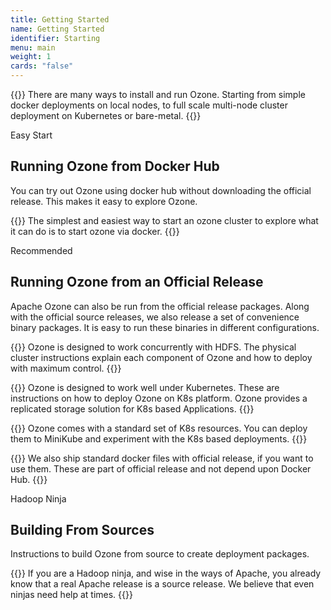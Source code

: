 ```yaml
---
title: Getting Started
name: Getting Started
identifier: Starting
menu: main
weight: 1
cards: "false"
---
```

<!---
  Licensed to the Apache Software Foundation (ASF) under one or more
  contributor license agreements.  See the NOTICE file distributed with
  this work for additional information regarding copyright ownership.
  The ASF licenses this file to You under the Apache License, Version 2.0
  (the "License"); you may not use this file except in compliance with
  the License.  You may obtain a copy of the License at

      http://www.apache.org/licenses/LICENSE-2.0

  Unless required by applicable law or agreed to in writing, software
  distributed under the License is distributed on an "AS IS" BASIS,
  WITHOUT WARRANTIES OR CONDITIONS OF ANY KIND, either express or implied.
  See the License for the specific language governing permissions and
  limitations under the License.
-->


{{<jumbotron title="Installing Ozone">}}
There are many ways to install and run Ozone. Starting from simple docker
deployments on
local nodes, to full scale multi-node cluster deployment on
Kubernetes or bare-metal.
{{</jumbotron>}}

<section class="row cardgroup">

<span class="label label-warning label-">Easy Start</span>

<h2>Running Ozone from Docker Hub</h2>

You can try out Ozone using docker hub without downloading the official release. This makes it easy to explore Ozone.

  {{<card title="Starting ozone inside a single container" link="start/StartFromDockerHub.md" link-text="Ozone In Docker" image="start/docker.png">}}
  The simplest and easiest way to start an ozone cluster
      to explore what it can do is to start ozone via docker.
  {{</card>}}

</section>

<section class="row cardgroup">

<span class="label label-success">Recommended</span>


<h2>Running Ozone from an Official Release</h2>

 Apache Ozone can also be run from the official release packages. Along with the official source releases, we also release a set of convenience binary packages. It is easy to run these binaries in different configurations.

  {{<card title="Deploying Ozone on a physical cluster" link="start/OnPrem" link-text="On-Prem Ozone Cluster" image="start/hadoop.png">}}
Ozone is designed to work concurrently with HDFS. The physical cluster instructions explain each component of Ozone and how to deploy with maximum control.
  {{</card>}}

  {{<card title="Deploying Ozone on K8s" link="start/Kubernetes" link-text="Kubernetes" image="start/k8s.png">}}
Ozone is designed to work well under Kubernetes. These are instructions on how to deploy Ozone on K8s platform. Ozone provides a replicated storage solution for K8s based Applications.
  {{</card>}}

  {{<card title="Deploy Ozone using MiniKube" link="start/Minikube" link-text="Minikube cluster" image="start/minikube.png">}}
Ozone comes with a standard set of K8s resources. You can deploy them to MiniKube and experiment with the K8s based deployments.
  {{</card>}}

  {{<card title="An Ozone cluster in Local Node." link="start/RunningViaDocker.md" link-text="docker-compose" image="start/docker.png">}}
 We also ship standard docker files with official release, if you want to use them. These are part of official release and not depend upon Docker Hub.
  {{</card>}}

</section>

<section class="row cardgroup">

<span class="label label-danger">Hadoop Ninja</span>

<h2>Building From Sources </h2>

 Instructions to build Ozone from source to create deployment packages.

  {{<card title="Building From Sources" link="start/FromSource.md" link-text="Build ozone from source" image="start/hadoop.png">}}
If you are a Hadoop ninja, and wise in the ways of Apache, you already know that a real Apache release is a source release. We believe that even ninjas need help at times.
  {{</card>}}

</section>
